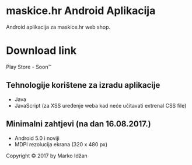 maskice.hr Android Aplikacija
======================

Android aplikacija za maskice.hr web shop. 

# Download link

Play Store - Soon™

## Tehnologije korištene za izradu aplikacije

* Java
* JavaScript (za XSS uređenje weba kad neće učitavati extrenal CSS file)


## Minimalni zahtjevi (na dan 16.08.2017.)

* Android 5.0 i noviji
* MDPI rezolucija ekrana (320 x 480 px)


Copyright &copy; 2017 by Marko Idžan
